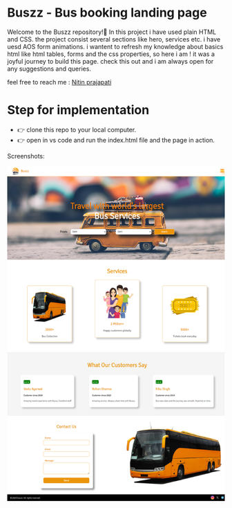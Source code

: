  # Buszz - Bus booking landing page

Welcome to the Buszz repository!👋 In this project i have used plain HTML and CSS. the project consist several sections like hero, services etc. i have uesd AOS form animations. i wantent to refresh my knowledge about basics html like html tables, forms and the css properties, so here i am ! it was a joyful journey to build this page. check this out and i am always open for any suggestions and queries.

feel free to reach me : [Nitin prajapati](https://nitin-prajapati.vercel.app/)


# Step for implementation

+ 👉 clone this repo to your local computer.
+ 👉 open in vs code and run the index.html file and the page in action.

Screenshots:

![screenshot](https://github.com/Nitinpr1/buszz/blob/main/assets/127.0.0.1_5500_src_index.html.png)
